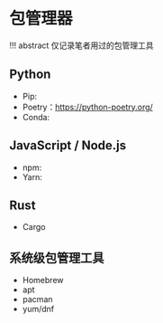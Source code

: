 # 包管理器

!!! abstract
    仅记录笔者用过的包管理工具

## Python

- Pip:
- Poetry：https://python-poetry.org/
- Conda:


## JavaScript / Node.js

- npm:
- Yarn:

## Rust

- Cargo

## 系统级包管理工具

- Homebrew
- apt
- pacman
- yum/dnf

